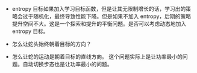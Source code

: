 - entropy 目标如果加入学习目标函数，但是让其无限制增长的话，学习出的策略会过于随机化，最终导致性能下降。但是如果不加入 entropy，后期的策略提升空间不大。这是一个探索和提升的平衡问题。是否可以考虑动态地加入 entropy 目标。

- 怎么让蛇头始终朝着目标的方向？

- 怎么让蛇的运动是朝着目标的直线方向。
这个问题实际上是让功率最小的问题。自动切换步态也是让功率最小的问题。

